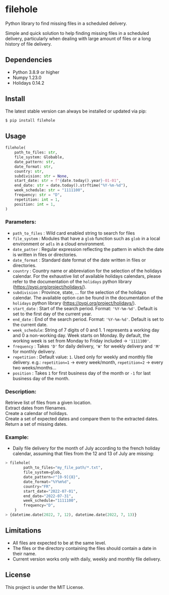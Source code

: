 # filehole
Python library to find missing files in a scheduled delivery.


Simple and quick solution to help finding missing files in a scheduled delivery, particularly when dealing with large amount of files or a long history of file delivery.


## Dependencies
- Python 3.8.9 or higher
- Numpy 1.23.0
- Holidays 0.14.2


## Install

The latest stable version can always be installed or updated via pip:
```python
$ pip install filehole
```


## Usage

```python
filehole(
    path_to_files: str,
    file_system: Globable,
    date_pattern: str,
    date_format: str,
    country: str,
    subdivision: str = None,
    start_date: str = f"{date.today().year}-01-01",
    end_date: str = date.today().strftime("%Y-%m-%d"),
    week_schedule: str = "1111100",
    frequency: str = "D",
    repetition: int = 1,
    position: int = 1,
)
```


### Parameters:

- `path_to_files` : Wild card enabled string to search for files  
- `file_system` : Modules that have a `glob` function such as `glob` in a local environment or `adls` in a cloud environment.
- `date_patter` : Regular expression reflecting the pattern in which the date is written in files or directories.
- `date_format` : Standard date format of the date written in files or directories.
- `country` : Country name or abbreviation for the selection of the holidays calendar. For the exhaustive list of available holidays calendars, please refer to the documentation of the `holidays` python library (https://pypi.org/project/holidays/).
- `subdivision` : Province, state, ... for the selection of the holidays calendar. The available option can be found in the documentation of the `holidays` python library (https://pypi.org/project/holidays/).
-  `start_date` : Start of the search period. Format: `'%Y-%m-%d'`. Default is set to the first day of the current year.
-  `end_date` : End of the search period. Format: `'%Y-%m-%d'`. Default is set to the current date.
-  `week_schedule`: String of 7 digits of 0 and 1. 1 represents a working day and 0 a non-working day. Week starts on Monday. By default, the working week is set from Monday to Friday included -> `'1111100'`.
-  `frequency` : Takes `'D'` for daily delivery, `'W'` for weekly delivery and `'M'` for monthly delivery.
-  `repetition` : Default value: `1`. Used only for weekly and monthly file delivery. e.g.: `repetition=1` -> every week/month, `repetition=2` -> every two weeks/months...
-  `position` : Takes `1` for first business day of the month or `-1` for last business day of the month.


### Description:

Retrieve list of files from a given location.  
Extract dates from filenames.  
Create a calendar of holidays.  
Create a set of expected dates and compare them to the extracted dates.  
Return a set of missing dates.


### Example: 
- Daily file delivery for the month of July according to the french holiday calendar, assuming that files from the 12 and 13 of July are missing:
```python
> filehole(
        path_to_files="my_file_path/*.txt",  
        file_system=glob,
        date_pattern=r"[0-9]{8}",
        date_format="%Y%m%d",
        country="FR",
        start_date="2022-07-01",
        end_date="2022-07-31",
        week_schedule="1111100",
        frequency="D",
    )
> {datetime.date(2022, 7, 12), datetime.date(2022, 7, 13)}
```


## Limitations
- All files are expected to be at the same level.
- The files or the directory containing the files should contain a date in their name.
- Current version works only with daily, weekly and monthly file delivery.


## License
This project is under the MIT License.